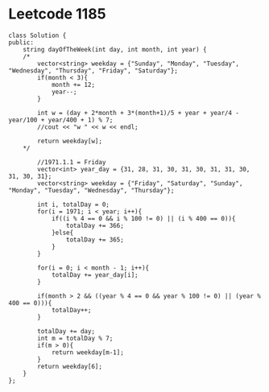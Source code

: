 # Leetcode 1185
    class Solution {
    public:
        string dayOfTheWeek(int day, int month, int year) {
        /*
            vector<string> weekday = {"Sunday", "Monday", "Tuesday", "Wednesday", "Thursday", "Friday", "Saturday"};
            if(month < 3){
                month += 12;
                year--;
            }

            int w = (day + 2*month + 3*(month+1)/5 + year + year/4 -year/100 + year/400 + 1) % 7;
            //cout << "w " << w << endl;

            return weekday[w];
        */

            //1971.1.1 = Friday
            vector<int> year_day = {31, 28, 31, 30, 31, 30, 31, 31, 30, 31, 30, 31};
            vector<string> weekday = {"Friday", "Saturday", "Sunday", "Monday", "Tuesday", "Wednesday", "Thursday"};   

            int i, totalDay = 0;
            for(i = 1971; i < year; i++){
                if((i % 4 == 0 && i % 100 != 0) || (i % 400 == 0)){
                    totalDay += 366;
                }else{
                    totalDay += 365;
                }
            }

            for(i = 0; i < month - 1; i++){
                totalDay += year_day[i];
            }

            if(month > 2 && ((year % 4 == 0 && year % 100 != 0) || (year % 400 == 0))){
                totalDay++;
            }

            totalDay += day;
            int m = totalDay % 7;
            if(m > 0){
                return weekday[m-1];
            }
            return weekday[6];
        }
    };
